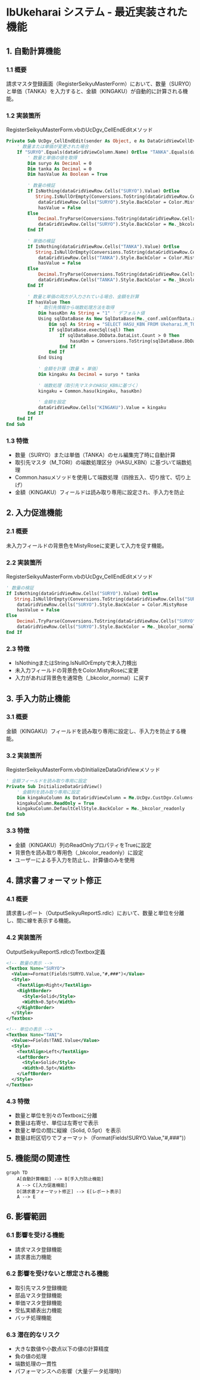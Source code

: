 # IbUkeharai システム - 最近実装された機能
   
## 1. 自動計算機能
   
### 1.1 概要
請求マスタ登録画面（RegisterSeikyuMasterForm）において、数量（SURYO）と単価（TANKA）を入力すると、金額（KINGAKU）が自動的に計算される機能。

### 1.2 実装箇所
RegisterSeikyuMasterForm.vbのUcDgv_CellEndEditメソッド

```vb
Private Sub UcDgv_CellEndEdit(sender As Object, e As DataGridViewCellEventArgs) Handles UcDgv.CellEndEdit
    ' 数量または単価が変更された場合
    If "SURYO".Equals(dataGridViewColumn.Name) OrElse "TANKA".Equals(dataGridViewColumn.Name) Then
        ' 数量と単価の値を取得
        Dim suryo As Decimal = 0
        Dim tanka As Decimal = 0
        Dim hasValue As Boolean = True
        
        ' 数量の検証
        If IsNothing(dataGridViewRow.Cells("SURYO").Value) OrElse 
           String.IsNullOrEmpty(Conversions.ToString(dataGridViewRow.Cells("SURYO").Value)) Then
            dataGridViewRow.Cells("SURYO").Style.BackColor = Color.MistyRose
            hasValue = False
        Else
            Decimal.TryParse(Conversions.ToString(dataGridViewRow.Cells("SURYO").Value), suryo)
            dataGridViewRow.Cells("SURYO").Style.BackColor = Me._bkcolor_normal
        End If
        
        ' 単価の検証
        If IsNothing(dataGridViewRow.Cells("TANKA").Value) OrElse 
           String.IsNullOrEmpty(Conversions.ToString(dataGridViewRow.Cells("TANKA").Value)) Then
            dataGridViewRow.Cells("TANKA").Style.BackColor = Color.MistyRose
            hasValue = False
        Else
            Decimal.TryParse(Conversions.ToString(dataGridViewRow.Cells("TANKA").Value), tanka)
            dataGridViewRow.Cells("TANKA").Style.BackColor = Me._bkcolor_normal
        End If
        
        ' 数量と単価の両方が入力されている場合、金額を計算
        If hasValue Then
            ' 取引先情報から端数処理方法を取得
            Dim hasuKbn As String = "1" ' デフォルト値
            Using sqlDataBase As New SqlDataBase(Me._conf.xmlConfData.xDataBase)
                Dim sql As String = "SELECT HASU_KBN FROM Ukeharai.M_TORI WHERE TORI_CD = '" & Me.ComboTori1.Text.Trim() & "'"
                If sqlDataBase.execSql(sql) Then
                    If sqlDataBase.DbData.DataList.Count > 0 Then
                        hasuKbn = Conversions.ToString(sqlDataBase.DbData.DataList(0)("HASU_KBN"))
                    End If
                End If
            End Using
            
            ' 金額を計算（数量 × 単価）
            Dim kingaku As Decimal = suryo * tanka
            
            ' 端数処理（取引先マスタのHASU_KBNに基づく）
            kingaku = Common.hasu(kingaku, hasuKbn)
            
            ' 金額を設定
            dataGridViewRow.Cells("KINGAKU").Value = kingaku
        End If
    End If
End Sub
```

### 1.3 特徴
- 数量（SURYO）または単価（TANKA）のセル編集完了時に自動計算
- 取引先マスタ（M_TORI）の端数処理区分（HASU_KBN）に基づいて端数処理
- Common.hasuメソッドを使用して端数処理（四捨五入、切り捨て、切り上げ）
- 金額（KINGAKU）フィールドは読み取り専用に設定され、手入力を防止

## 2. 入力促進機能
   
### 2.1 概要
未入力フィールドの背景色をMistyRoseに変更して入力を促す機能。

### 2.2 実装箇所
RegisterSeikyuMasterForm.vbのUcDgv_CellEndEditメソッド

```vb
' 数量の検証
If IsNothing(dataGridViewRow.Cells("SURYO").Value) OrElse 
   String.IsNullOrEmpty(Conversions.ToString(dataGridViewRow.Cells("SURYO").Value)) Then
    dataGridViewRow.Cells("SURYO").Style.BackColor = Color.MistyRose
    hasValue = False
Else
    Decimal.TryParse(Conversions.ToString(dataGridViewRow.Cells("SURYO").Value), suryo)
    dataGridViewRow.Cells("SURYO").Style.BackColor = Me._bkcolor_normal
End If
```

### 2.3 特徴
- IsNothingまたはString.IsNullOrEmptyで未入力検出
- 未入力フィールドの背景色をColor.MistyRoseに変更
- 入力があれば背景色を通常色（_bkcolor_normal）に戻す

## 3. 手入力防止機能
   
### 3.1 概要
金額（KINGAKU）フィールドを読み取り専用に設定し、手入力を防止する機能。

### 3.2 実装箇所
RegisterSeikyuMasterForm.vbのInitializeDataGridViewメソッド

```vb
' 金額フィールドを読み取り専用に設定
Private Sub InitializeDataGridView()
    ' 金額列を読み取り専用に設定
    Dim kingakuColumn As DataGridViewColumn = Me.UcDgv.CustDgv.Columns("KINGAKU")
    kingakuColumn.ReadOnly = True
    kingakuColumn.DefaultCellStyle.BackColor = Me._bkcolor_readonly
End Sub
```

### 3.3 特徴
- 金額（KINGAKU）列のReadOnlyプロパティをTrueに設定
- 背景色を読み取り専用色（_bkcolor_readonly）に設定
- ユーザーによる手入力を防止し、計算値のみを使用

## 4. 請求書フォーマット修正
   
### 4.1 概要
請求書レポート（OutputSeikyuReportS.rdlc）において、数量と単位を分離し、間に線を表示する機能。

### 4.2 実装箇所
OutputSeikyuReportS.rdlcのTextbox定義

```xml
<!-- 数量の表示 -->
<Textbox Name="SURYO">
  <Value>=Format(Fields!SURYO.Value,"#,###")</Value>
  <Style>
    <TextAlign>Right</TextAlign>
    <RightBorder>
      <Style>Solid</Style>
      <Width>0.5pt</Width>
    </RightBorder>
  </Style>
</Textbox>

<!-- 単位の表示 -->
<Textbox Name="TANI">
  <Value>=Fields!TANI.Value</Value>
  <Style>
    <TextAlign>Left</TextAlign>
    <LeftBorder>
      <Style>Solid</Style>
      <Width>0.5pt</Width>
    </LeftBorder>
  </Style>
</Textbox>
```

### 4.3 特徴
- 数量と単位を別々のTextboxに分離
- 数量は右寄せ、単位は左寄せで表示
- 数量と単位の間に縦線（Solid, 0.5pt）を表示
- 数量は桁区切りでフォーマット（Format(Fields!SURYO.Value,"#,###")）

## 5. 機能間の関連性

```mermaid
graph TD
    A[自動計算機能] --> B[手入力防止機能]
    A --> C[入力促進機能]
    D[請求書フォーマット修正] --> E[レポート表示]
    A --> E
```

## 6. 影響範囲

### 6.1 影響を受ける機能
- 請求マスタ登録機能
- 請求書出力機能

### 6.2 影響を受けないと想定される機能
- 取引先マスタ登録機能
- 部品マスタ登録機能
- 単価マスタ登録機能
- 受払実績表出力機能
- バッチ処理機能

### 6.3 潜在的なリスク
- 大きな数値や小数点以下の値の計算精度
- 負の値の処理
- 端数処理の一貫性
- パフォーマンスへの影響（大量データ処理時）
